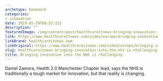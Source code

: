```yaml
---
archetype: bookmark
categories:
- innovation
date: 2019-05-29T09:52:21Z
description: ""
featuredImage: /img/content/post/healthcareitnews-bringing-innovation-into-the-nhs-is-challenging.jpg
link: https://www.healthcareitnews.com/video/europe/bringing-innovation-nhs-challenging
linkBrand: healthcareitnews.com
linkOriginal: https://www.healthcareitnews.com/video/europe/bringing-innovation-nhs-challenging
slug: healthcareitnews-bringing-innovation-into-the-nhs-is-challenging
title: Bringing innovation into the NHS is challenging
---
```

Daniel Zamora, Health 2.0 Manchester Chapter lead, says the NHS is traditionally a tough market for innovation, but that reality is changing.